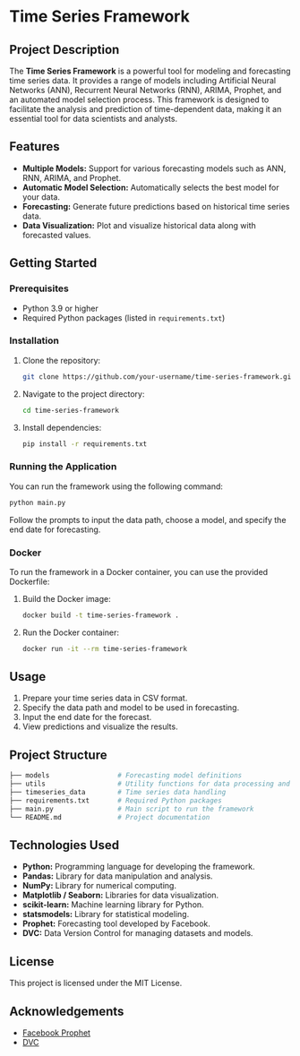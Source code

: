 # Time Series Framework

## Project Description
The **Time Series Framework** is a powerful tool for modeling and forecasting time series data. It provides a range of models including Artificial Neural Networks (ANN), Recurrent Neural Networks (RNN), ARIMA, Prophet, and an automated model selection process. This framework is designed to facilitate the analysis and prediction of time-dependent data, making it an essential tool for data scientists and analysts.

## Features
- **Multiple Models:** Support for various forecasting models such as ANN, RNN, ARIMA, and Prophet.
- **Automatic Model Selection:** Automatically selects the best model for your data.
- **Forecasting:** Generate future predictions based on historical time series data.
- **Data Visualization:** Plot and visualize historical data along with forecasted values.

## Getting Started

### Prerequisites
- Python 3.9 or higher
- Required Python packages (listed in `requirements.txt`)

### Installation
1. Clone the repository:
    ```bash
    git clone https://github.com/your-username/time-series-framework.git
    ```
2. Navigate to the project directory:
    ```bash
    cd time-series-framework
    ```
3. Install dependencies:
    ```bash
    pip install -r requirements.txt
    ```

### Running the Application
You can run the framework using the following command:
```bash
python main.py
```
Follow the prompts to input the data path, choose a model, and specify the end date for forecasting.

### Docker
To run the framework in a Docker container, you can use the provided Dockerfile:

1. Build the Docker image:
    ```bash
    docker build -t time-series-framework .
    ```
2. Run the Docker container:
    ```bash
    docker run -it --rm time-series-framework
    ```

## Usage
1. Prepare your time series data in CSV format.
2. Specify the data path and model to be used in forecasting.
3. Input the end date for the forecast.
4. View predictions and visualize the results.

## Project Structure
```bash
├── models                 # Forecasting model definitions
├── utils                  # Utility functions for data processing and visualization
├── timeseries_data        # Time series data handling
├── requirements.txt       # Required Python packages
├── main.py                # Main script to run the framework
└── README.md              # Project documentation
```

## Technologies Used
- **Python:** Programming language for developing the framework.
- **Pandas:** Library for data manipulation and analysis.
- **NumPy:** Library for numerical computing.
- **Matplotlib / Seaborn:** Libraries for data visualization.
- **scikit-learn:** Machine learning library for Python.
- **statsmodels:** Library for statistical modeling.
- **Prophet:** Forecasting tool developed by Facebook.
- **DVC:** Data Version Control for managing datasets and models.

## License
This project is licensed under the MIT License.

## Acknowledgements
- [Facebook Prophet](https://facebook.github.io/prophet/docs/quick_start.html)
- [DVC](https://dvc.org/)

